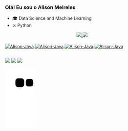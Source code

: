 ### Olá! Eu sou o Alison Meireles

- 🎓 Data Science and Machine Learning
- ⚔️ Python

<div align="center">
  <a href="https://github.com/AlisonMeireles">
  <img height="150em" src="https://github-readme-stats.vercel.app/api?username=AlisonMeireles&show_icons=true&theme=cobalt&include_all_commits=true&count_private=true"/>
  <img height="180em" src="https://github-readme-stats.vercel.app/api/top-langs/?username=AlisonMeireles&layout=compact&langs_count=7&theme=cobalt"/>
</div>
<div style="display: inline_block"><br>  
  <img align="center" alt="Alison-Java" height="30" width="40" src="https://cdn.jsdelivr.net/gh/devicons/devicon/icons/python/python-original-wordmark.svg" >
  <img align="center" alt="Alison-Java" height="30" width="40" 
src="https://cdn.jsdelivr.net/gh/devicons/devicon/icons/pandas/pandas-original-wordmark.svg" >          
  <img align="center" alt="Alison-Java" height="30" width="40" src="https://cdn.jsdelivr.net/gh/devicons/devicon/icons/jupyter/jupyter-original-wordmark.svg" >
  <img align="center" alt="Alison-Java" height="30" width="40" src="https://cdn.jsdelivr.net/gh/devicons/devicon/icons/kaggle/kaggle-original-wordmark.svg" >
  
</div>

##

<div> 
  <a href="https://www.instagram.com/alison.p.y/" target="_blank"><img src="https://img.shields.io/badge/-Instagram-%23E4405F?style=for-the-badge&logo=instagram&logoColor=white" target="_blank"></a>
  <a href = "mailto:meirelesalison.ml@gmail.com"><img src="https://img.shields.io/badge/-Gmail-%23333?style=for-the-badge&logo=gmail&logoColor=white" target="_blank"></a>
  <a href="https://www.linkedin.com/in/alison-meireles-029b02227/" target="_blank"><img src="https://img.shields.io/badge/-LinkedIn-%230077B5?style=for-the-badge&logo=linkedin&logoColor=white" target="_blank"></a> 
  
  
  ![Snake animation](https://github.com/AlisonMeireles/AlisonMeireles/blob/output/github-contribution-grid-snake.svg)
 
 
</div>
